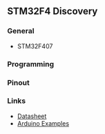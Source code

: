 ## STM32F4 Discovery

### General

- STM32F407

### Programming

### Pinout

### Links

- [Datasheet](/documentation/stm34f4-discovery/datasheet.pdf)
- [Arduino Examples](https://github.com/platformio/platform-ststm32/tree/master/examples)
